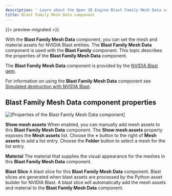 ```yaml
---
description: ' Learn about the Open 3D Engine Blast Family Mesh Data component. '
title: Blast Family Mesh Data component
---
```


{{< preview-migrated >}}


With the **Blast Family Mesh Data** component, you can set the mesh and material assets for NVIDIA Blast entities. The **Blast Family Mesh Data** component is used with the **Blast Family** component. This topic describes the properties of the **Blast Family Mesh Data** component.

The **Blast Family Mesh Data** component is provided by the [NVIDIA Blast gem](/docs/user-guide/gems/reference/physics/nvidia/nvidia-blast/).

For information on using the **Blast Family Mesh Data** component see [Simulated destruction with NVIDIA Blast](/docs/user-guide/interactivity/physics/nvidia-blast/).

## Blast Family Mesh Data component properties 

![\[Properties of the Blast Family Mesh Data component\]](/images/user-guide/physx/blast/ui-blast-family-mesh-data-component.png)

**Show mesh assets**
When enabled, you can manually add mesh assets to this **Blast Family Mesh Data** component.
The **Show mesh assets** property exposes the **Mesh assets** list. Choose the **+** button to the right of **Mesh assets** to add a list entry. Choose the **Folder** button to select a mesh for the list entry.

**Material**
The material that supplies the visual appearance for the meshes in this **Blast Family Mesh Data** component.

**Blast Slice**
A blast slice for this **Blast Family Mesh Data** component. Blast slices are generated when blast assets are processed by the Python asset builder for NVIDIA Blast. A blast slice will automatically add the mesh assets and material to the **Blast Family Mesh Data** component.
